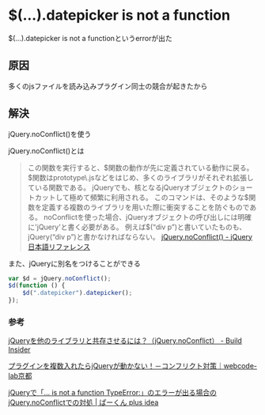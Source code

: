 # $(...).datepicker is not a function

$(...).datepicker is not a functionというerrorが出た

## 原因

多くのjsファイルを読み込みプラグイン同士の競合が起きたから

## 解決

jQuery.noConflict()を使う

jQuery.noConflict()とは
>この関数を実行すると、$関数の動作が先に定義されている動作に戻る。  $関数はprototype\.jsなどをはじめ、多くのライブラリがそれぞれ拡張している関数である。 jQueryでも、核となるjQueryオブジェクトのショートカットして極めて頻繁に利用される。 このコマンドは、そのような$関数を定義する複数のライブラリを用いた際に衝突することを防ぐものである。 noConflictを使った場合、jQueryオブジェクトの呼び出しには明確に'jQuery'と書く必要がある。 例えば$\(“div p”\)と書いていたものも、jQuery\(“div p”\)と書かなければならない。
>[jQuery.noConflict() - jQuery 日本語リファレンス](http://semooh.jp/jquery/api/core/jQuery.noConflict/_/)

また、jQueryに別名をつけることができる

```js
var $d = jQuery.noConflict();
$d(function () {
    $d(".datepicker").datepicker();
});
```

### 参考

[jQueryを他のライブラリと共存させるには？（jQuery\.noConflict） \- Build Insider](https://www.buildinsider.net/web/jqueryref/067)

[プラグインを複数入れたらjQueryが動かない！－コンフリクト対策｜webcode\-lab京都](https://webcode-lab.com/topics/blogid/8/)

[jQueryで「… is not a function TypeError:」のエラーが出る場合のjQuery\.noConflictでの対処 \| ぱーくん plus idea](https://web.plus-idea.net/2018/12/jquery-not-a-function-type-error-noconflict/)